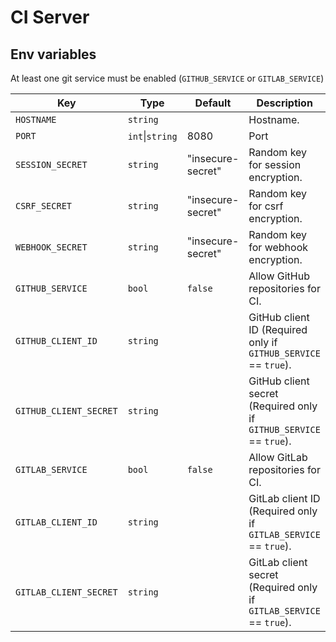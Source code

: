 # CI Server

## Env variables

At least one git service must be enabled (`GITHUB_SERVICE` or `GITLAB_SERVICE`)

| Key                    | Type            | Default           | Description                                                         |
|------------------------|-----------------|-------------------|---------------------------------------------------------------------|
| `HOSTNAME`             | `string`        |                   | Hostname.                                                           |
| `PORT`                 | `int`\|`string` | 8080              | Port                                                                |
| `SESSION_SECRET`       | `string`        | "insecure-secret" | Random key for session encryption.                                  |
| `CSRF_SECRET`          | `string`        | "insecure-secret" | Random key for csrf encryption.                                     |
| `WEBHOOK_SECRET`       | `string`        | "insecure-secret" | Random key for webhook encryption.                                  |
| `GITHUB_SERVICE`       | `bool`          | `false`           | Allow GitHub repositories for CI.                                   |
| `GITHUB_CLIENT_ID`     | `string`        |                   | GitHub client ID (Required only if `GITHUB_SERVICE` == `true`).     |
| `GITHUB_CLIENT_SECRET` | `string`        |                   | GitHub client secret (Required only if `GITHUB_SERVICE` == `true`). |
| `GITLAB_SERVICE`       | `bool`          | `false`           | Allow GitLab repositories for CI.                                   |
| `GITLAB_CLIENT_ID`     | `string`        |                   | GitLab client ID (Required only if `GITLAB_SERVICE` == `true`).     |
| `GITLAB_CLIENT_SECRET` | `string`        |                   | GitLab client secret (Required only if `GITLAB_SERVICE` == `true`). |
